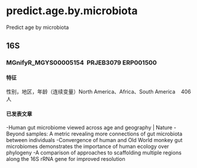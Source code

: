 # predict.age.by.microbiota
Predict age by microbiota
## 16S
### MGnifyR_MGYS00005154  PRJEB3079 ERP001500
#### 特征
  性别，地区，年龄（连续变量）North America、Africa、South America    406人
#### 已发表文章
-Human gut microbiome viewed across age and geography | Nature
-Beyond samples: A metric revealing more connections of gut microbiota between individuals
-Convergence of human and Old World monkey gut microbiomes demonstrates the importance of human ecology over phylogeny
-A comparison of approaches to scaffolding multiple regions along the 16S rRNA gene for improved resolution
